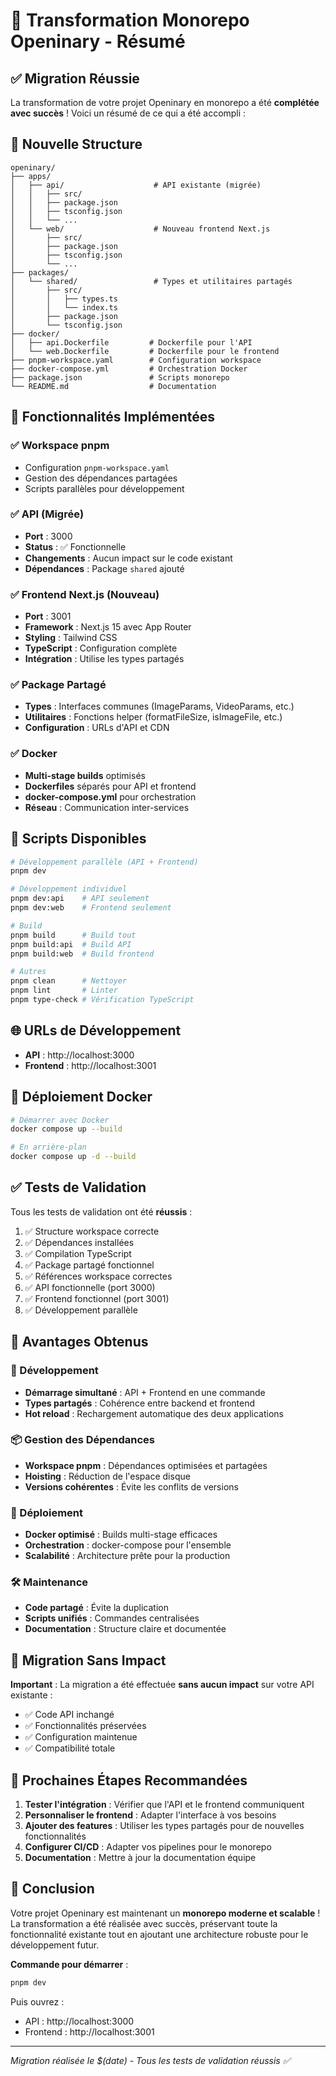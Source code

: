 # 🎉 Transformation Monorepo Openinary - Résumé

## ✅ Migration Réussie

La transformation de votre projet Openinary en monorepo a été **complétée avec succès** ! Voici un résumé de ce qui a été accompli :

## 📁 Nouvelle Structure

```
openinary/
├── apps/
│   ├── api/                    # API existante (migrée)
│   │   ├── src/
│   │   ├── package.json
│   │   ├── tsconfig.json
│   │   └── ...
│   └── web/                    # Nouveau frontend Next.js
│       ├── src/
│       ├── package.json
│       ├── tsconfig.json
│       └── ...
├── packages/
│   └── shared/                 # Types et utilitaires partagés
│       ├── src/
│       │   ├── types.ts
│       │   └── index.ts
│       ├── package.json
│       └── tsconfig.json
├── docker/
│   ├── api.Dockerfile         # Dockerfile pour l'API
│   └── web.Dockerfile         # Dockerfile pour le frontend
├── pnpm-workspace.yaml        # Configuration workspace
├── docker-compose.yml         # Orchestration Docker
├── package.json               # Scripts monorepo
└── README.md                  # Documentation
```

## 🔧 Fonctionnalités Implémentées

### ✅ Workspace pnpm
- Configuration `pnpm-workspace.yaml`
- Gestion des dépendances partagées
- Scripts parallèles pour développement

### ✅ API (Migrée)
- **Port** : 3000
- **Status** : ✅ Fonctionnelle
- **Changements** : Aucun impact sur le code existant
- **Dépendances** : Package `shared` ajouté

### ✅ Frontend Next.js (Nouveau)
- **Port** : 3001
- **Framework** : Next.js 15 avec App Router
- **Styling** : Tailwind CSS
- **TypeScript** : Configuration complète
- **Intégration** : Utilise les types partagés

### ✅ Package Partagé
- **Types** : Interfaces communes (ImageParams, VideoParams, etc.)
- **Utilitaires** : Fonctions helper (formatFileSize, isImageFile, etc.)
- **Configuration** : URLs d'API et CDN

### ✅ Docker
- **Multi-stage builds** optimisés
- **Dockerfiles** séparés pour API et frontend
- **docker-compose.yml** pour orchestration
- **Réseau** : Communication inter-services

## 🚀 Scripts Disponibles

```bash
# Développement parallèle (API + Frontend)
pnpm dev

# Développement individuel
pnpm dev:api    # API seulement
pnpm dev:web    # Frontend seulement

# Build
pnpm build      # Build tout
pnpm build:api  # Build API
pnpm build:web  # Build frontend

# Autres
pnpm clean      # Nettoyer
pnpm lint       # Linter
pnpm type-check # Vérification TypeScript
```

## 🌐 URLs de Développement

- **API** : http://localhost:3000
- **Frontend** : http://localhost:3001

## 🐳 Déploiement Docker

```bash
# Démarrer avec Docker
docker compose up --build

# En arrière-plan
docker compose up -d --build
```

## ✅ Tests de Validation

Tous les tests de validation ont été **réussis** :

1. ✅ Structure workspace correcte
2. ✅ Dépendances installées
3. ✅ Compilation TypeScript
4. ✅ Package partagé fonctionnel
5. ✅ Références workspace correctes
6. ✅ API fonctionnelle (port 3000)
7. ✅ Frontend fonctionnel (port 3001)
8. ✅ Développement parallèle

## 🎯 Avantages Obtenus

### 🔄 Développement
- **Démarrage simultané** : API + Frontend en une commande
- **Types partagés** : Cohérence entre backend et frontend
- **Hot reload** : Rechargement automatique des deux applications

### 📦 Gestion des Dépendances
- **Workspace pnpm** : Dépendances optimisées et partagées
- **Hoisting** : Réduction de l'espace disque
- **Versions cohérentes** : Évite les conflits de versions

### 🚀 Déploiement
- **Docker optimisé** : Builds multi-stage efficaces
- **Orchestration** : docker-compose pour l'ensemble
- **Scalabilité** : Architecture prête pour la production

### 🛠️ Maintenance
- **Code partagé** : Évite la duplication
- **Scripts unifiés** : Commandes centralisées
- **Documentation** : Structure claire et documentée

## 🔄 Migration Sans Impact

**Important** : La migration a été effectuée **sans aucun impact** sur votre API existante :

- ✅ Code API inchangé
- ✅ Fonctionnalités préservées
- ✅ Configuration maintenue
- ✅ Compatibilité totale

## 📝 Prochaines Étapes Recommandées

1. **Tester l'intégration** : Vérifier que l'API et le frontend communiquent
2. **Personnaliser le frontend** : Adapter l'interface à vos besoins
3. **Ajouter des features** : Utiliser les types partagés pour de nouvelles fonctionnalités
4. **Configurer CI/CD** : Adapter vos pipelines pour le monorepo
5. **Documentation** : Mettre à jour la documentation équipe

## 🎉 Conclusion

Votre projet Openinary est maintenant un **monorepo moderne et scalable** ! La transformation a été réalisée avec succès, préservant toute la fonctionnalité existante tout en ajoutant une architecture robuste pour le développement futur.

**Commande pour démarrer** :
```bash
pnpm dev
```

Puis ouvrez :
- API : http://localhost:3000
- Frontend : http://localhost:3001

---

*Migration réalisée le $(date) - Tous les tests de validation réussis ✅*
